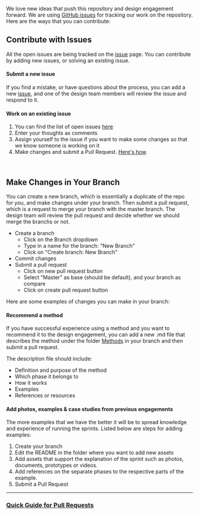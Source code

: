 We love new ideas that push this repository and design engagement forward. We are using [GitHub issues](https://github.com/axisgroup/design-process/issues/) 
for tracking our work on the repository. Here are the ways that you can contribute:

## Contribute with Issues
All the open issues are being tracked on the [issue](https://github.com/axisgroup/design-process/issues/new) page. You can contribute by adding new issues, or solving an existing issue.

#### Submit a new issue
If you find a mistake, or have questions about the process, you can add a new [issue](https://github.com/axisgroup/design-process/issues/new), and one of the design team members will review the issue and respond to it.

#### Work on an existing issue
1. You can find the list of open issues [here](https://github.com/axisgroup/design-process/issues) 
2. Enter your thoughts as comments  
3. Assign yourself to the issue if you want to make some changes so that we know someone is working on it
4. Make changes and submit a Pull Request. [Here's how](#quick-guide-for-pull-requests).

<br>

## Make Changes in Your Branch
You can create a new branch, which is essentially a duplicate of the repo for you, and make changes under your branch. Then submit a pull request, which is a request to merge your branch with the master branch. The design team will review the pull request and decide whether we should merge the branchs or not. 

* Create a branch
  * Click on the Branch dropdown
  * Type in a name for the branch: "New Branch"
  * Click on "Create branch: New Branch"
* Commit changes
* Submit a pull request
  * Click on new pull request button
  * Select "Master" as base (should be default), and your branch as compare
  * Click on create pull request button


Here are some examples of changes you can make in your branch:

#### Recommend a method

If you have successful experience using a method and you want to recommend it to the design engagement, you can add a new .md file that describes the method under the folder [Methods](https://github.com/axisgroup/design-process/Methods) in your branch and then submit a pull request. 

The description file should include:
* Definition and purpose of the method
* Which phase it belongs to
* How it works
* Examples
* References or resources

#### Add photos, examples & case studies from previous engagements

The more examples that we have the better it will be to spread knowledge and experience of running the sprints. 
Listed below are steps for adding examples:

1. Create your branch
2. Edit the README in the folder where you want to add new assets
3. Add assets that support the explanation of the sprint such as photos, documents, prototypes or videos.
3. Add references on the separate phases to the respective parts of the example.
4. Submit a Pull Request

---

### [Quick Guide for Pull Requests](https://guides.github.com/activities/hello-world/)
